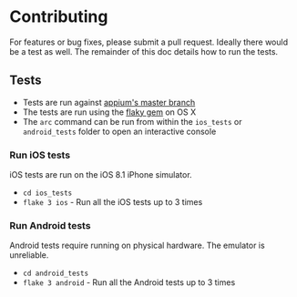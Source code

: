 # Contributing

For features or bug fixes, please submit a pull request. Ideally there would be a test as well. The remainder of this doc details how to run the tests.

## Tests

- Tests are run against [appium's master branch](https://github.com/appium/appium/blob/master/docs/en/contributing-to-appium/appium-from-source.md)
- The tests are run using the [flaky gem](https://github.com/appium/flaky) on OS X
- The `arc` command can be run from within the `ios_tests` or `android_tests` folder to open an interactive console

### Run iOS tests

iOS tests are run on the iOS 8.1 iPhone simulator.

- `cd ios_tests`
- `flake 3 ios` - Run all the iOS tests up to 3 times

### Run Android tests

Android tests require running on physical hardware. The emulator is unreliable.

- `cd android_tests`
- `flake 3 android` - Run all the Android tests up to 3 times
